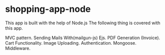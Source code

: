 # shopping-app-node

This app is built with the help of Node.js
The following thing is covered with this app.

MVC pattern.
Sending Mails With(mailgun-js)
Ejs.
PDF Generation (Invoice).
Cart Functionality.
Image Uploading.
Authentication.
Mongoose.
Middleware.
